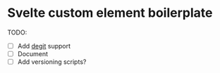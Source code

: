 # Svelte custom element boilerplate

TODO:
- [ ] Add [degit](https://github.com/Rich-Harris/degit) support
- [ ] Document
- [ ] Add versioning scripts?
